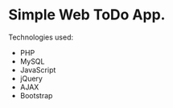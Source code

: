 # Simple Web ToDo App.

Technologies used:
  - PHP
  - MySQL
  - JavaScript
  - jQuery
  - AJAX
  - Bootstrap

